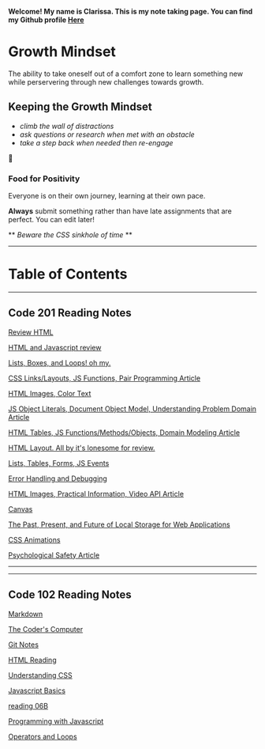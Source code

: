 **Welcome! My name is Clarissa. This is my note taking page. You can find my Github profile [Here](https://github.com/yoshiontheloose)**

# Growth Mindset 

The ability to take oneself out of a comfort zone to learn something new while perservering through new challenges towards growth.
 
## Keeping the Growth Mindset
 
* _climb the wall of distractions_  
* _ask questions or research when met with an obstacle_
* _take a step back when needed then re-engage_
  
:partying_face:

### Food for Positivity
Everyone is on their own journey, learning at their own pace. 

**Always** submit something rather than have late assignments that are perfect. You can edit later!

** _Beware the CSS sinkhole of time_ **

---

# Table of Contents

---

## Code 201 Reading Notes

 [Review HTML ](201/reading04.md)
 
 [HTML and Javascript review](201/reading02.md)
 
 [Lists, Boxes, and Loops! oh my.](201/reading03.md)
 
 [CSS Links/Layouts, JS Functions, Pair Programming Article](201/reading04.md)
 
 [HTML Images, Color Text](201/reading05.md)
 
 [JS Object Literals, Document Object Model, Understanding Problem Domain Article](201/reading06.md)
 
 [HTML Tables, JS Functions/Methods/Objects, Domain Modeling Article](201/reading07.md)
 
 [HTML Layout. All by it's lonesome for review.](201/reading08.md)
 
 [Lists, Tables, Forms, JS Events](201/reading09.md)
 
 [Error Handling and Debugging](201/reading10.md)
 
 [HTML Images, Practical Information, Video API Article](201/reading11.md)
 
 [Canvas](201/reading12.md)
 
 [The Past, Present, and Future of Local Storage for Web Applications](201/reading13.md)
 
 [CSS Animations](201/reading14A.md)

 [Psychological Safety Article](201/reading14B.md)

 ---
 ---
 ## Code 102 Reading Notes
 
 [Markdown](102/markdown.md)
 
 [The Coder's Computer](102/the-coders-computer.md)
 
 [Git Notes](102/git-notes.md)

 [HTML Reading](102/reading04.md)

 [Understanding CSS](102/reading05.md)

 [Javascript Basics](102/reading06A.md)

 [reading 06B](102/reading06B.md)

 [Programming with Javascript](102/reading07.md)

 [Operators and Loops](102/reading08.md)